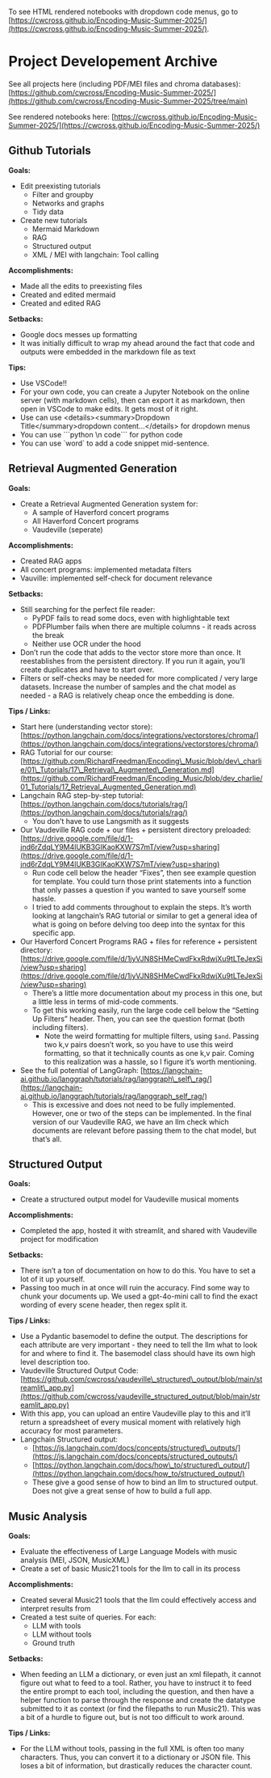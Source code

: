 To see HTML rendered notebooks with dropdown code menus, go to [https://cwcross.github.io/Encoding-Music-Summer-2025/](https://cwcross.github.io/Encoding-Music-Summer-2025/). 

# Project Developement Archive

See all projects here (including PDF/MEI files and chroma databases): [https://github.com/cwcross/Encoding-Music-Summer-2025/](https://github.com/cwcross/Encoding-Music-Summer-2025/tree/main)

See rendered notebooks here: [https://cwcross.github.io/Encoding-Music-Summer-2025/](https://cwcross.github.io/Encoding-Music-Summer-2025/)  

## Github Tutorials

**Goals:**

* Edit preexisting tutorials  
  * Filter and groupby  
  * Networks and graphs  
  * Tidy data  
* Create new tutorials  
  * Mermaid Markdown  
  * RAG  
  * Structured output  
  * XML / MEI with langchain: Tool calling

**Accomplishments:**

* Made all the edits to preexisting files  
* Created and edited mermaid  
* Created and edited RAG

**Setbacks:**

* Google docs messes up formatting  
* It was initially difficult to wrap my ahead around the fact that code and outputs were embedded in the markdown file as text

**Tips:**

* Use VSCode\!\!  
* For your own code, you can create a Jupyter Notebook on the online server (with markdown cells), then can export it as markdown, then open in VSCode to make edits. It gets most of it right.  
* Use can use \<details\>\<summary\>Dropdown Title\</summary\>dropdown content…\</details\> for dropdown menus  
* You can use \`\`\`python \\n code\`\`\` for python code  
* You can use \`word\` to add a code snippet mid-sentence.


## Retrieval Augmented Generation

**Goals:**

* Create a Retrieval Augmented Generation system for:  
  * A sample of Haverford concert programs  
  * All Haverford Concert programs  
  * Vaudeville  (seperate)

**Accomplishments:**

* Created RAG apps  
* All concert programs: implemented metadata filters  
* Vauville: implemented self-check for document relevance

**Setbacks:**

* Still searching for the perfect file reader:  
  * PyPDF fails to read some docs, even with highlightable text  
  * PDFPlumber fails when there are multiple columns \- it reads across the break  
  * Neither use OCR under the hood  
* Don’t run the code that adds to the vector store more than once. It reestablishes from the persistent directory. If you run it again, you’ll create duplicates and have to start over.   
* Filters or self-checks may be needed for more complicated / very large datasets. Increase the number of samples and the chat model as needed \- a RAG is relatively cheap once the embedding is done. 

**Tips / Links:**

* Start here (understanding vector store): [https://python.langchain.com/docs/integrations/vectorstores/chroma/](https://python.langchain.com/docs/integrations/vectorstores/chroma/)   
* RAG Tutorial for our course: [https://github.com/RichardFreedman/Encoding\_Music/blob/dev\_charlie/01\_Tutorials/17\_Retrieval\_Augmented\_Generation.md](https://github.com/RichardFreedman/Encoding_Music/blob/dev_charlie/01_Tutorials/17_Retrieval_Augmented_Generation.md)  
* Langchain RAG step-by-step tutorial: [https://python.langchain.com/docs/tutorials/rag/](https://python.langchain.com/docs/tutorials/rag/)   
  * You don’t have to use Langsmith as it suggests  
* Our Vaudeville RAG code \+ our files \+ persistent directory preloaded: [https://drive.google.com/file/d/1-jnd6rZdqLY9M4lUKB3GIKaoKXW7S7mT/view?usp=sharing](https://drive.google.com/file/d/1-jnd6rZdqLY9M4lUKB3GIKaoKXW7S7mT/view?usp=sharing)   
  * Run code cell below the header “Fixes”, then see example question for template. You could turn those print statements into a function that only passes a question if you wanted to save yourself some hassle.     
  * I tried to add comments throughout to explain the steps. It’s worth looking at langchain’s RAG tutorial or similar to get a general idea of what is going on before delving too deep into the syntax for this specific app.  
* Our Haverford Concert Programs RAG \+ files for reference \+ persistent directory: [https://drive.google.com/file/d/1jyVJN8SHMeCwdFkxRdwjXu9tLTeJexSi/view?usp=sharing](https://drive.google.com/file/d/1jyVJN8SHMeCwdFkxRdwjXu9tLTeJexSi/view?usp=sharing)   
  * There’s a little more documentation about my process in this one, but a little less in terms of mid-code comments.   
  * To get this working easily, run the large code cell below the “Setting Up Filters” header. Then, you can see the question format (both including filters).  
    * Note the weird formatting for multiple filters, using `$and`. Passing two k,v pairs doesn’t work, so you have to use this weird formatting, so that it technically counts as one k,v pair. Coming to this realization was a hassle, so I figure it’s worth mentioning.  
* See the full potential of LangGraph: [https://langchain-ai.github.io/langgraph/tutorials/rag/langgraph\_self\_rag/](https://langchain-ai.github.io/langgraph/tutorials/rag/langgraph_self_rag/)   
  * This is excessive and does not need to be fully implemented. However, one or two of the steps can be implemented. In the final version of our Vaudeville RAG, we have an llm check which documents are relevant before passing them to the chat model, but that’s all. 

## Structured Output

**Goals:**

* Create a structured output model for Vaudeville musical moments

**Accomplishments:**

* Completed the app, hosted it with streamlit, and shared with Vaudeville project for modification

**Setbacks:**

* There isn’t a ton of documentation on how to do this. You have to set a lot of it up yourself.  
* Passing too much in at once will ruin the accuracy. Find some way to chunk your documents up. We used a gpt-4o-mini call to find the exact wording of every scene header, then regex split it. 

**Tips / Links:**

* Use a Pydantic basemodel to define the output. The descriptions for each attribute are very important \- they need to tell the llm what to look for and where to find it. The basemodel class should have its own high level description too.  
*  Vaudeville Structured Output Code: [https://github.com/cwcross/vaudeville\_structured\_output/blob/main/streamlit\_app.py](https://github.com/cwcross/vaudeville_structured_output/blob/main/streamlit_app.py)   
  * With this app, you can upload an entire Vaudeville play to this and it’ll return a spreadsheet of every musical moment with relatively high accuracy for most parameters.   
* Langchain Structured output:   
  * [https://js.langchain.com/docs/concepts/structured\_outputs/](https://js.langchain.com/docs/concepts/structured_outputs/)   
  * [https://python.langchain.com/docs/how\_to/structured\_output/](https://python.langchain.com/docs/how_to/structured_output/)   
  * These give a good sense of how to bind an llm to structured output. Does not give a great sense of how to build a full app.

## Music Analysis

**Goals:**

* Evaluate the effectiveness of Large Language Models with music analysis (MEI, JSON, MusicXML)  
* Create a set of basic Music21 tools for the llm to call in its process 

**Accomplishments:**

* Created several Music21 tools that the llm could effectively access and interpret results from  
* Created a test suite of queries. For each:  
  * LLM with tools  
  * LLM without tools  
  * Ground truth

**Setbacks:**

* When feeding an LLM a dictionary, or even just an xml filepath, it cannot figure out what to feed to a tool. Rather, you have to instruct it to feed the entire prompt to each tool, including the question, and then have a helper function to parse through the response and create the datatype submitted to it as context (or find the filepaths to run Music21). This was a bit of a hurdle to figure out, but is not too difficult to work around.

**Tips / Links:**

* For the LLM without tools, passing in the full XML is often too many characters. Thus, you can convert it to a dictionary or JSON file. This loses a bit of information, but drastically reduces the character count.   
